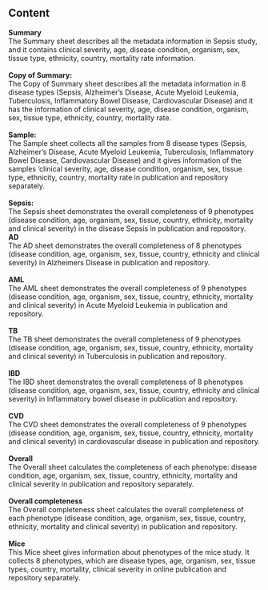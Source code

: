 ## Content

<b>Summary</b>\
The Summary sheet describes all the metadata information in Sepsis study, and it
contains clinical severity, age, disease condition, organism, sex, tissue type, ethnicity,
country, mortality rate information.\
\
<b>Copy of Summary:</b>\
The Copy of Summary sheet describes all the metadata information in 8 disease types
(Sepsis, Alzheimer’s Disease, Acute Myeloid Leukemia, Tuberculosis, Inflammatory
Bowel Disease, Cardiovascular Disease) and it has the information of clinical severity,
age, disease condition, organism, sex, tissue type, ethnicity, country, mortality rate.\
\
<b>Sample:</b>\
The Sample sheet collects all the samples from 8 disease types (Sepsis, Alzheimer’s
Disease, Acute Myeloid Leukemia, Tuberculosis, Inflammatory Bowel Disease,
Cardiovascular Disease) and it gives information of the samples ’clinical severity, age,
disease condition, organism, sex, tissue type, ethnicity, country, mortality rate in
publication and repository separately.\
\
<b>Sepsis:</b>\
The Sepsis sheet demonstrates the overall completeness of 9 phenotypes (disease
condition, age, organism, sex, tissue, country, ethnicity, mortality and clinical severity) in
the disease Sepsis in publication and repository.
\
<b>AD</b>\
The AD sheet demonstrates the overall completeness of 8 phenotypes (disease
condition, age, organism, sex, tissue, country, ethnicity and clinical severity) in
Alzheimers Disease in publication and repository.\
\
<b>AML</b>\
The AML sheet demonstrates the overall completeness of 9 phenotypes (disease
condition, age, organism, sex, tissue, country, ethnicity, mortality and clinical severity) in
Acute Myeloid Leukemia in publication and repository.\
\
<b>TB</b>\
The TB sheet demonstrates the overall completeness of 9 phenotypes (disease
condition, age, organism, sex, tissue, country, ethnicity, mortality and clinical severity) in
Tuberculosis in publication and repository.\
\
<b>IBD</b>\
The IBD sheet demonstrates the overall completeness of 8 phenotypes (disease
condition, age, organism, sex, tissue, country, ethnicity and clinical severity) in
Inflammatory bowel disease in publication and repository.\
\
<b>CVD</b>\
The CVD sheet demonstrates the overall completeness of 9 phenotypes (disease
condition, age, organism, sex, tissue, country, ethnicity, mortality and clinical severity) in
cardiovascular disease in publication and repository.\
\
<b>Overall</b>\
The Overall sheet calculates the completeness of each phenotype: disease condition,
age, organism, sex, tissue, country, ethnicity, mortality and clinical severity in publication
and repository separately.\
\
<b>Overall completeness</b>\
The Overall completeness sheet calculates the overall completeness of each phenotype
(disease condition, age, organism, sex, tissue, country, ethnicity, mortality and clinical
severity) in publication and repository.\
\
<b>Mice</b>\
This Mice sheet gives information about phenotypes of the mice study. It collects 8
phenotypes, which are disease types, age, organism, sex, tissue types, country, mortality,
clinical severity in online publication and repository separately.
